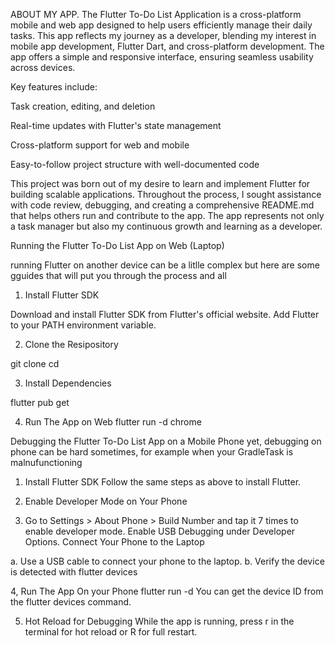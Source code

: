 
ABOUT MY APP.
The Flutter To-Do List Application is a cross-platform mobile and web app designed to help users efficiently manage their daily tasks. This app reflects my journey as a developer, blending my interest in mobile app development, Flutter Dart, and cross-platform development. The app offers a simple and responsive interface, ensuring seamless usability across devices.

Key features include:

Task creation, editing, and deletion

Real-time updates with Flutter's state management

Cross-platform support for web and mobile

Easy-to-follow project structure with well-documented code

This project was born out of my desire to learn and implement Flutter for building scalable applications. Throughout the process, I sought assistance with code review, debugging, and creating a comprehensive README.md that helps others run and contribute to the app. The app represents not only a task manager but also my continuous growth and learning as a developer.








Running the Flutter To-Do List App on Web (Laptop)

running Flutter on another device can be a litlle complex but here are some gguides that will put you through the process and all 
1. Install Flutter SDK

Download and install Flutter SDK from Flutter's official website.
Add Flutter to your PATH environment variable.

2. Clone the Resipository 

git clone <your-repo-url>
cd <your-project-folder>

3. Install Dependencies 

flutter pub get

4. Run The App on Web
flutter run -d chrome



Debugging the Flutter To-Do List App on a Mobile Phone
yet, debugging on phone can be hard sometimes,  for example when your GradleTask is malnufunctioning 
1. Install Flutter SDK
Follow the same steps as above to install Flutter.

2. Enable Developer Mode on Your Phone

3. Go to Settings > About Phone > Build Number and tap it 7 times to enable developer mode.
Enable USB Debugging under Developer Options.
Connect Your Phone to the Laptop

a. Use a USB cable to connect your phone to the laptop.
b. Verify the device is detected with
flutter devices

4, Run The App On your Phone
flutter run -d <your-device-id>
You can get the device ID from the flutter devices command.

5. Hot Reload for Debugging
While the app is running, press r in the terminal for hot reload or R for full restart.
